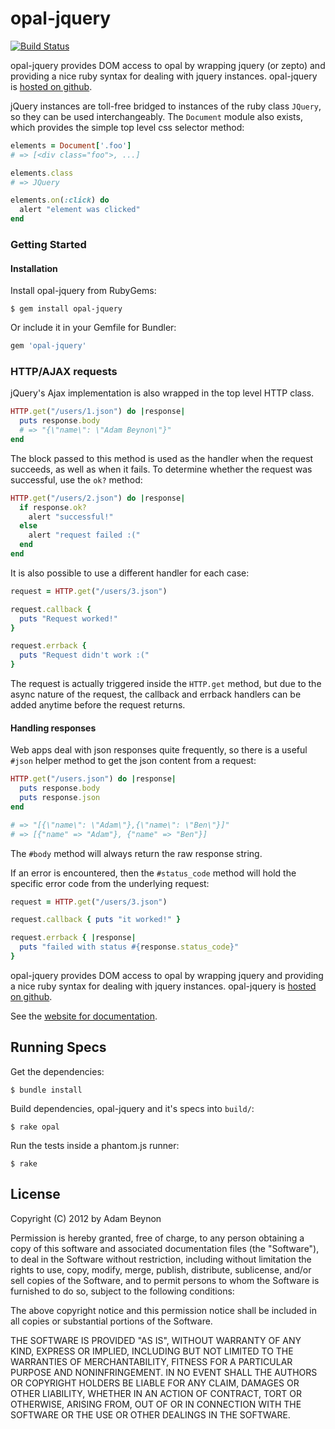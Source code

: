 # opal-jquery

[![Build Status](https://secure.travis-ci.org/opal/opal-jquery.png?branch=master)](http://travis-ci.org/opal/opal-jquery)

opal-jquery provides DOM access to opal by wrapping jquery (or zepto)
and providing a nice ruby syntax for dealing with jquery instances.
opal-jquery is [hosted on github](http://github.com/opal/opal-jquery).

jQuery instances are toll-free bridged to instances of the ruby class
`JQuery`, so they can be used interchangeably. The `Document` module also
exists, which provides the simple top level css selector method:

```ruby
elements = Document['.foo']
# => [<div class="foo">, ...]

elements.class
# => JQuery

elements.on(:click) do
  alert "element was clicked"
end
```

### Getting Started

#### Installation

Install opal-jquery from RubyGems:

```
$ gem install opal-jquery
```

Or include it in your Gemfile for Bundler:

```ruby
gem 'opal-jquery'
```

### HTTP/AJAX requests

jQuery's Ajax implementation is also wrapped in the top level HTTP
class.

```ruby
HTTP.get("/users/1.json") do |response|
  puts response.body
  # => "{\"name\": \"Adam Beynon\"}"
end
```

The block passed to this method is used as the handler when the request
succeeds, as well as when it fails. To determine whether the request
was successful, use the `ok?` method:

```ruby
HTTP.get("/users/2.json") do |response|
  if response.ok?
    alert "successful!"
  else
    alert "request failed :("
  end
end
```

It is also possible to use a different handler for each case:

```ruby
request = HTTP.get("/users/3.json")

request.callback {
  puts "Request worked!"
}

request.errback {
  puts "Request didn't work :("
}
```

The request is actually triggered inside the `HTTP.get` method, but due
to the async nature of the request, the callback and errback handlers can
be added anytime before the request returns.

#### Handling responses

Web apps deal with json responses quite frequently, so there is a useful
`#json` helper method to get the json content from a request:

```ruby
HTTP.get("/users.json") do |response|
  puts response.body
  puts response.json
end

# => "[{\"name\": \"Adam\"},{\"name\": \"Ben\"}]"
# => [{"name" => "Adam"}, {"name" => "Ben"}]
```

The `#body` method will always return the raw response string.

If an error is encountered, then the `#status_code` method will hold the
specific error code from the underlying request:

```ruby
request = HTTP.get("/users/3.json")

request.callback { puts "it worked!" }

request.errback { |response|
  puts "failed with status #{response.status_code}"
}
```

opal-jquery provides DOM access to opal by wrapping jquery
and providing a nice ruby syntax for dealing with jquery instances.
opal-jquery is [hosted on github](http://github.com/opal/opal-jquery).

See the [website for documentation](http://opal.github.com/opal-jquery).

## Running Specs

Get the dependencies:

    $ bundle install

Build dependencies, opal-jquery and it's specs into `build/`:

    $ rake opal

Run the tests inside a phantom.js runner:

    $ rake

##  License

Copyright (C) 2012 by Adam Beynon

Permission is hereby granted, free of charge, to any person obtaining a copy
of this software and associated documentation files (the "Software"), to deal
in the Software without restriction, including without limitation the rights
to use, copy, modify, merge, publish, distribute, sublicense, and/or sell
copies of the Software, and to permit persons to whom the Software is
furnished to do so, subject to the following conditions:

The above copyright notice and this permission notice shall be included in
all copies or substantial portions of the Software.

THE SOFTWARE IS PROVIDED "AS IS", WITHOUT WARRANTY OF ANY KIND, EXPRESS OR
IMPLIED, INCLUDING BUT NOT LIMITED TO THE WARRANTIES OF MERCHANTABILITY,
FITNESS FOR A PARTICULAR PURPOSE AND NONINFRINGEMENT. IN NO EVENT SHALL THE
AUTHORS OR COPYRIGHT HOLDERS BE LIABLE FOR ANY CLAIM, DAMAGES OR OTHER
LIABILITY, WHETHER IN AN ACTION OF CONTRACT, TORT OR OTHERWISE, ARISING FROM,
OUT OF OR IN CONNECTION WITH THE SOFTWARE OR THE USE OR OTHER DEALINGS IN
THE SOFTWARE.